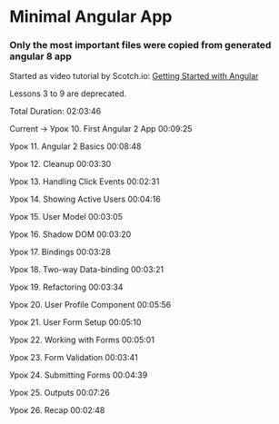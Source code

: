# Minimal Angular App
### Only the most important files were copied from generated angular 8 app

Started as video tutorial by Scotch.io:
[Getting Started with Angular](https://coursehunters.net/course/nachalo-raboty-s-angular)

Lessons 3 to 9 are deprecated.

Total Duration: 02:03:46

Current -> Урок 10. First Angular 2 App 00:09:25

Урок 11. Angular 2 Basics 00:08:48

Урок 12. Cleanup 00:03:30

Урок 13. Handling Click Events 00:02:31

Урок 14. Showing Active Users 00:04:16

Урок 15. User Model 00:03:05

Урок 16. Shadow DOM 00:03:20

Урок 17. Bindings 00:03:28

Урок 18. Two-way Data-binding 00:03:21

Урок 19. Refactoring 00:03:34

Урок 20. User Profile Component 00:05:56

Урок 21. User Form Setup 00:05:10

Урок 22. Working with Forms 00:05:01

Урок 23. Form Validation 00:03:41

Урок 24. Submitting Forms 00:04:39

Урок 25. Outputs 00:07:26

Урок 26. Recap 00:02:48
